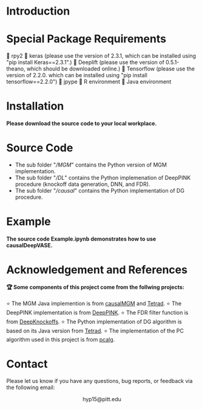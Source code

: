 
# Introduction

#### 

# Special Package Requirements

:stars: rpy2
:stars: keras (please use the version of 2.3.1, which can be installed using "pip install Keras==2.3.1".)
:stars: Deeplift (please use the version of 0.5.1-theano, which should be downloaded online.)
:stars: Tensorflow (please use the version of 2.2.0. which can be installed using "pip install tensorflow==2.2.0")
:stars: jpype
:stars: R environment
:stars: Java environment

# Installation

#### Please download the source code to your local workplace.

# Source Code 

- The sub folder "*/MGM*" contains the Python version of MGM implementation.
- The sub folder "*/DL*" contains the Python implemenation of DeepPINK procedure (knockoff data generation, DNN, and FDR).
- The sub folder "*/causal*" contains the Python implementation of DG procedure.

# Example

#### The source code Example.ipynb demonstrates how to use causalDeepVASE.

# Acknowledgement and References

#### :trophy: Some components of this project come from the follwing projects:
:star: The MGM Java implemention is from [causalMGM](https://github.com/benoslab/causalMGM) and [Tetrad](https://www.ccd.pitt.edu).
:star: The DeepPINK implementation is from [DeepPINK](https://github.com/younglululu/DeepPINK).
:star: The FDR filter function is from [DeepKnockoffs](https://github.com/msesia/deepknockoffs).
:star: The Python implementation of DG algorithm is based on its Java version from [Tetrad](https://www.ccd.pitt.edu).
:star: The implementation of the PC algorithm used in this project is from [pcalg](https://github.com/keiichishima/pcalg).

# Contact
Please let us know if you have any questions, bug reports, or feedback via the following email:
<p align="center">
    hyp15@pitt.edu
</p>
    

